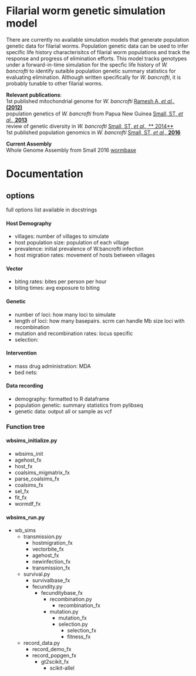 # Filarial worm genetic simulation model
There are currently no available simulation models that generate population genetic data for filarial worms. Population genetic data can be used to infer specific life history characterisitcs of filarial worm populations and track the response and progress of elimination efforts. This model tracks genotypes under a forward-in-time simulation for the specfic life history of *W. bancrofti* to identify sutaible population genetic summary statistics for evaluating elimination. Although written specifically for *W. bancrofti*, it is probably tunable to other filarial worms.

**Relevant publications**:   
1st published mitochondrial genome for *W. bancrofti* [Ramesh A, *et al.,* **(2012)**](https://www.ncbi.nlm.nih.gov/pmc/articles/PMC3725818/)  
population genetics of *W. bancrofti* from Papua New Guinea [Small, ST, *et al.,* **2013**](http://journals.plos.org/plosntds/article?id=10.1371/journal.pntd.0002308)  
review of genetic diversity in *W. bancrofti* [Small, ST, *et al.,* ** 2014**](http://europepmc.org/articles/pmc4257870)  
1st published population genomics in *W. bancrofti* [Small, ST, *et al.,* **2016**](http://onlinelibrary.wiley.com/doi/10.1111/mec.13574/full)  

**Current Assembly**  
Whole Genome Assembly from Small 2016 [wormbase](http://parasite.wormbase.org/Wuchereria_bancrofti_prjna275548/Info/Index)    

# Documentation
## options
full options list available in docstrings

#### Host Demography
* villages: number of villages to simulate
* host population size: population of each village
* prevalence: initial prevalence of W.bancrofti infection
* host migration rates: movement of hosts between villages

#### Vector
* biting rates: bites per person per hour
* biting times: avg exposure to biting

#### Genetic
* number of loci: how many loci to simulate
* length of loci: how many basepairs. scrm can handle Mb size loci with recombination
* mutation and recombination rates: locus specific
* selection:

#### Intervention
* mass drug administration: MDA
* bed nets: 

#### Data recording
* demography: formatted to R dataframe
* population genetic: summary statistics from pylibseq
* genetic data: output all or sample as vcf

### Function tree
#### wbsims_initialize.py
* wbsims_init
 * agehost_fx
 * host_fx
 * coalsims_migmatrix_fx
 * parse_coalsims_fx
 * coalsims_fx
 * sel_fx
 * fit_fx
 * wormdf_fx

#### wbsims_run.py
* wb_sims
  * transmission.py
    * hostmigration_fx
    * vectorbite_fx
    * agehost_fx
    * newinfection_fx
    * transmission_fx
  * survival.py
    * survivalbase_fx
    * fecundity.py
      * fecunditybase_fx
        * recombination.py
          * recombination_fx
        * mutation.py
          * mutation_fx
          * selection.py
            * selection_fx
            * fitness_fx
  * record_data.py
    * record_demo_fx
    * record_popgen_fx
      * gt2scikit_fx
        * scikit-allel
